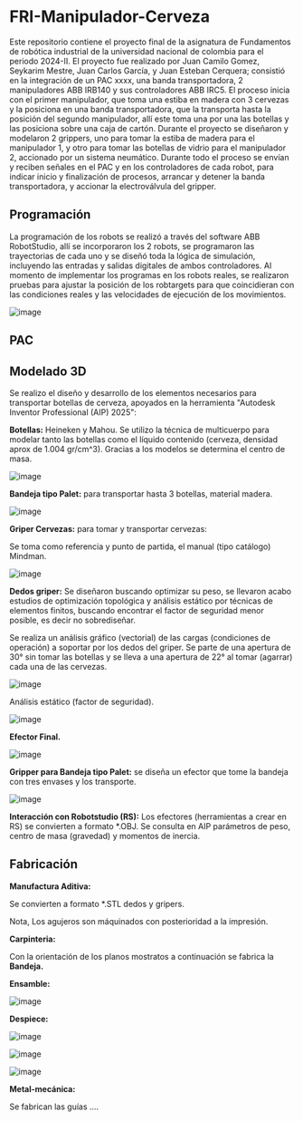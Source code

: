 # FRI-Manipulador-Cerveza
Este repositorio contiene el proyecto final de la asignatura de Fundamentos de robótica industrial de la universidad nacional de colombia para el periodo 2024-II. El proyecto fue realizado por Juan Camilo Gomez, Seykarim Mestre, Juan Carlos García, y Juan Esteban Cerquera; consistió en la integración de un PAC xxxx, una banda transportadora, 2 manipuladores ABB IRB140 y sus controladores ABB IRC5. El proceso inicia con el primer manipulador, que toma una estiba en madera con 3 cervezas y la posiciona en una banda transportadora, que la transporta hasta la posición del segundo manipulador, allí este toma una por una las botellas y las posiciona sobre una caja de cartón. Durante el proyecto se diseñaron y modelaron 2 grippers, uno para tomar la estiba de madera para el manipulador 1, y otro para tomar las botellas de vidrio para el manipulador 2, accionado por un sistema neumático. Durante todo el proceso se envían y reciben señales en el PAC y en los controladores de cada robot, para indicar inicio y finalización de procesos, arrancar y detener la banda transportadora, y accionar la electroválvula del gripper.

## Programación

La programación de los robots se realizó a través del software ABB RobotStudio, allí se incorporaron los 2 robots, se programaron las trayectorias de cada uno y se diseñó toda la lógica de simulación, incluyendo las entradas y salidas digitales de ambos controladores. Al momento de implementar los programas en los robots reales, se realizaron pruebas para ajustar la posición de los robtargets para que coincidieran con las condiciones reales y las velocidades de ejecución de los movimientos.

![image](https://github.com/user-attachments/assets/75095ebb-f105-4af8-8daa-1c2a06152475)

## PAC

## Modelado 3D

Se realizo el diseño y desarrollo de los elementos necesarios para transportar botellas de cerveza, apoyados en la herramienta "Autodesk Inventor Professional (AIP) 2025": 

**Botellas:** Heineken y Mahou. Se utilizo la técnica de multicuerpo para modelar tanto las botellas como el líquido contenido (cerveza, densidad aprox de 1.004 gr/cm^3). Gracias a los modelos se determina el centro de masa.

![image](https://github.com/user-attachments/assets/2e628bef-0f79-4823-a3f9-b57ef6f14c0a)

**Bandeja tipo Palet:** para transportar hasta 3 botellas, material madera.

![image](https://github.com/user-attachments/assets/13ed70cc-0271-46b8-908e-006cdb22d4d9)

**Griper Cervezas:** para tomar y transportar cervezas:

Se toma como referencia y punto de partida, el manual (tipo catálogo) Mindman.

![image](https://github.com/user-attachments/assets/cd203ce4-cf5f-4545-9850-cdbe7dee72d0)

**Dedos griper:** Se diseñaron buscando optimizar su peso, se llevaron acabo estudios de optimización topológica y análisis estático por técnicas de elementos finitos, buscando encontrar el factor de seguridad menor posible, es decir no sobrediseñar.

Se realiza un análisis gráfico (vectorial) de las cargas (condiciones de operación) a soportar por los dedos del griper. Se parte de una apertura de 30° sin tomar las botellas y se lleva a una apertura de 22° al tomar (agarrar) cada una de las cervezas.

![image](https://github.com/user-attachments/assets/dd87efb8-437a-474a-9259-0fb8e6b16ea2)

Análisis estático (factor de seguridad).

![image](https://github.com/user-attachments/assets/1525621e-1357-41e2-af1e-759128811353)

**Efector Final.**

![image](https://github.com/user-attachments/assets/eca96de1-7228-42b5-87ed-5fe0eaebdc74)

**Gripper para Bandeja tipo Palet:** se diseña un efector que tome la bandeja con tres envases y los transporte.

![image](https://github.com/user-attachments/assets/2e8410d0-ccc4-465d-afcc-e7646c8cb3bc)

**Interacción con Robotstudio (RS):** Los efectores (herramientas a crear en RS) se convierten a formato *.OBJ. Se consulta en AIP parámetros de peso, centro de masa (gravedad) y momentos de inercia.

## Fabricación

**Manufactura Aditiva:**

Se convierten a formato *.STL dedos y gripers.

Nota, Los agujeros son máquinados con posterioridad a la impresión.

**Carpinteria:**

Con la orientación de los planos mostratos a continuación se fabrica la **Bandeja.**

**Ensamble:**

![image](https://github.com/user-attachments/assets/d17fada9-58e8-438c-a7d4-9ddbc329b30d)

**Despiece:**

![image](https://github.com/user-attachments/assets/bbf881f7-c08d-4884-acbc-b18e4cb48c71)

![image](https://github.com/user-attachments/assets/7f5455e9-aae3-4786-a305-cbaafd09a814)

![image](https://github.com/user-attachments/assets/677fe986-7daa-44bc-9698-3a275baeab73)

**Metal-mecánica:**

Se fabrican las guías ....
